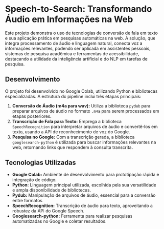 
# Speech-to-Search: Transformando Áudio em Informações na Web

Este projeto demonstra o uso de tecnologias de conversão de fala em texto e sua aplicação prática em pesquisas automáticas na web. A solução, que integra processamento de áudio e linguagem natural, conecta voz a informações relevantes, podendo ser aplicada em assistentes pessoais, sistemas de pesquisa acadêmica e ferramentas de acessibilidade, destacando a utilidade da inteligência artificial e do NLP em tarefas de pesquisa.

## Desenvolvimento
O projeto foi desenvolvido no Google Colab, utilizando Python e bibliotecas especializadas. A estrutura do pipeline inclui três etapas principais:
1. **Conversão de Áudio (m4a para wav):** Utiliza a biblioteca `pydub` para preparar arquivos de áudio no formato `.m4a` para serem processados em etapas posteriores.
2. **Transcrição de Fala para Texto:** Emprega a biblioteca `SpeechRecognition` para interpretar arquivos de áudio e convertê-los em texto, usando a API de reconhecimento de voz do Google.
3. **Pesquisa no Google:** Com a transcrição gerada, a biblioteca `googlesearch-python` é utilizada para buscar informações relevantes na web, retornando links que respondem à consulta transcrita.

## Tecnologias Utilizadas
- **Google Colab:** Ambiente de desenvolvimento para prototipação rápida e integração de código.
- **Python:** Linguagem principal utilizada, escolhida pela sua versatilidade e ampla disponibilidade de bibliotecas.
- **Pydub:** Manipulação de arquivos de áudio, essencial para a conversão entre formatos.
- **SpeechRecognition:** Transcrição de áudio para texto, aproveitando a robustez da API do Google Speech.
- **Googlesearch-python:** Ferramenta para realizar pesquisas automatizadas no Google e coletar resultados.
